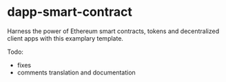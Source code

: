# dapp-smart-contract
Harness the power of Ethereum smart contracts, tokens and decentralized client apps with this examplary template.

Todo:
- fixes
- comments translation and documentation
